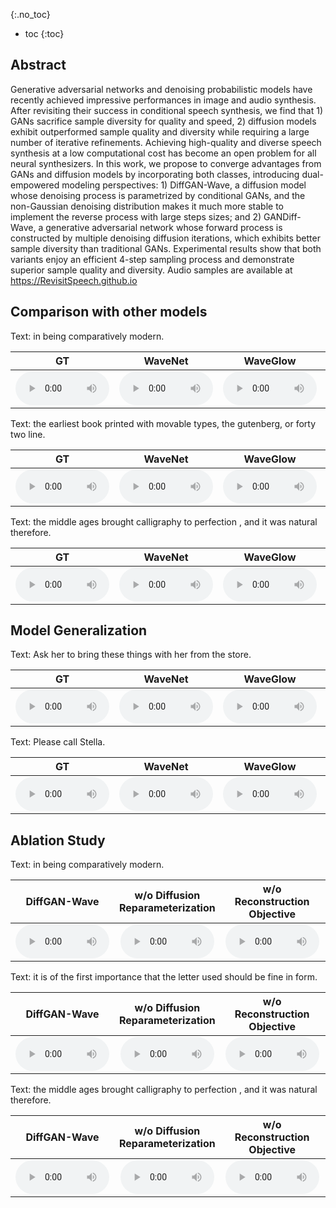 

{:.no_toc}
* toc
{:toc}
## Abstract

  Generative adversarial networks and denoising probabilistic models have recently achieved impressive performances in image and audio synthesis. After revisiting their success in conditional speech synthesis, we find that 1) GANs sacrifice sample diversity for quality and speed, 2) diffusion models exhibit outperformed sample quality and diversity while requiring a large number of iterative refinements. Achieving high-quality and diverse speech synthesis at a low computational cost has become an open problem for all neural synthesizers. In this work, we propose to converge advantages from GANs and diffusion models by incorporating both classes, introducing dual-empowered modeling perspectives: 1) DiffGAN-Wave, a diffusion model whose denoising process is parametrized by conditional GANs, and the non-Gaussian denoising distribution makes it much more stable to implement the reverse process with large steps sizes; and 2) GANDiff-Wave, a generative adversarial network whose forward process is constructed by multiple denoising diffusion iterations, which exhibits better sample diversity than traditional GANs. Experimental results show that both variants enjoy an efficient 4-step sampling process and demonstrate superior sample quality and diversity. Audio samples are available at https://RevisitSpeech.github.io
## Comparison with other models

<ruby>Text: in being comparatively modern.</ruby>
<table>
	<thead>
		<tr>
			<th style="text-align: center">GT</th>
            <th style="text-align: center">WaveNet</th>
			<th style="text-align: center">WaveGlow</th>
			<th style="text-align: center">HIFI-GAN</th>
            <th style="text-align: center">UnivNet</th>
			<th style="text-align: center">Diffwave</th>
			<th style="text-align: center">WaveGrad</th>
            <th style="text-align: center">FastDiff</th>
			<th style="text-align: center">DiffGAN-Wave</th>
            <th style="text-align: center">GANDiff-Wave</th>
		</tr>
	</thead>
	<tbody>
		<tr>
			<td style="text-align: center"><audio controls style="width: 150px;"><source src="wavs/Comparision/GT/001.wav" type="audio/wav"></audio></td>
			<td style="text-align: center"><audio controls style="width: 150px;"><source src="wavs/Comparision/WaveNet/001.wav" type="audio/wav"></audio></td>
            <td style="text-align: center"><audio controls style="width: 150px;"><source src="wavs/Comparision/WaveGlow/001.wav" type="audio/wav"></audio></td>
			<td style="text-align: center"><audio controls style="width: 150px;"><source src="wavs/Comparision/HIFIGAN/001.wav" type="audio/wav"></audio></td>
            <td style="text-align: center"><audio controls style="width: 150px;"><source src="wavs/Comparision/UnivNet/001.wav" type="audio/wav"></audio></td>
			<td style="text-align: center"><audio controls style="width: 150px;"><source src="wavs/Comparision/Diffwave/001.wav" type="audio/wav"></audio></td>
            <td style="text-align: center"><audio controls style="width: 150px;"><source src="wavs/Comparision/WaveGrad/001.wav" type="audio/wav"></audio></td>
            <td style="text-align: center"><audio controls style="width: 150px;"><source src="wavs/Comparision/FastDiff/001.wav" type="audio/wav"></audio></td>
            <td style="text-align: center"><audio controls style="width: 150px;"><source src="wavs/Comparision/diffusion_leverage_GAN/001.wav" type="audio/wav"></audio></td>
            <td style="text-align: center"><audio controls style="width: 150px;"><source src="wavs/Comparision/GAN_leverage_diffusion/001.wav" type="audio/wav"></audio></td>
		</tr>
	</tbody>
</table>

<ruby>Text: the earliest book printed with movable types, the gutenberg, or forty two line.</ruby>
<table>
	<thead>
		<tr>
			<th style="text-align: center">GT</th>
            <th style="text-align: center">WaveNet</th>
			<th style="text-align: center">WaveGlow</th>
			<th style="text-align: center">HIFI-GAN</th>
            <th style="text-align: center">UnivNet</th>
			<th style="text-align: center">Diffwave</th>
			<th style="text-align: center">WaveGrad</th>
            <th style="text-align: center">FastDiff</th>
			<th style="text-align: center">DiffGAN-Wave</th>
            <th style="text-align: center">GANDiff-Wave</th>
		</tr>
	</thead>
	<tbody>
		<tr>
			<td style="text-align: center"><audio controls style="width: 150px;"><source src="wavs/Comparision/GT/005.wav" type="audio/wav"></audio></td>
			<td style="text-align: center"><audio controls style="width: 150px;"><source src="wavs/Comparision/WaveNet/005.wav" type="audio/wav"></audio></td>
            <td style="text-align: center"><audio controls style="width: 150px;"><source src="wavs/Comparision/WaveGlow/005.wav" type="audio/wav"></audio></td>
			<td style="text-align: center"><audio controls style="width: 150px;"><source src="wavs/Comparision/HIFIGAN/005.wav" type="audio/wav"></audio></td>
            <td style="text-align: center"><audio controls style="width: 150px;"><source src="wavs/Comparision/UnivNet/005.wav" type="audio/wav"></audio></td>
			<td style="text-align: center"><audio controls style="width: 150px;"><source src="wavs/Comparision/Diffwave/005.wav" type="audio/wav"></audio></td>
            <td style="text-align: center"><audio controls style="width: 150px;"><source src="wavs/Comparision/WaveGrad/005.wav" type="audio/wav"></audio></td>
            <td style="text-align: center"><audio controls style="width: 150px;"><source src="wavs/Comparision/FastDiff/005.wav" type="audio/wav"></audio></td>
            <td style="text-align: center"><audio controls style="width: 150px;"><source src="wavs/Comparision/diffusion_leverage_GAN/005.wav" type="audio/wav"></audio></td>
            <td style="text-align: center"><audio controls style="width: 150px;"><source src="wavs/Comparision/GAN_leverage_diffusion/005.wav" type="audio/wav"></audio></td>
		</tr>
	</tbody>
</table>

<ruby>Text: the middle ages brought calligraphy to perfection , and it was natural therefore.</ruby>
<table>
	<thead>
		<tr>
			<th style="text-align: center">GT</th>
            <th style="text-align: center">WaveNet</th>
			<th style="text-align: center">WaveGlow</th>
			<th style="text-align: center">HIFI-GAN</th>
            <th style="text-align: center">UnivNet</th>
			<th style="text-align: center">Diffwave</th>
			<th style="text-align: center">WaveGrad</th>
            <th style="text-align: center">FastDiff</th>
			<th style="text-align: center">DiffGAN-Wave</th>
            <th style="text-align: center">GANDiff-Wave</th>
		</tr>
	</thead>
	<tbody>
		<tr>
			<td style="text-align: center"><audio controls style="width: 150px;"><source src="wavs/Comparision/GT/003.wav" type="audio/wav"></audio></td>
			<td style="text-align: center"><audio controls style="width: 150px;"><source src="wavs/Comparision/WaveNet/003.wav" type="audio/wav"></audio></td>
            <td style="text-align: center"><audio controls style="width: 150px;"><source src="wavs/Comparision/WaveGlow/003.wav" type="audio/wav"></audio></td>
			<td style="text-align: center"><audio controls style="width: 150px;"><source src="wavs/Comparision/HIFIGAN/003.wav" type="audio/wav"></audio></td>
            <td style="text-align: center"><audio controls style="width: 150px;"><source src="wavs/Comparision/UnivNet/003.wav" type="audio/wav"></audio></td>
			<td style="text-align: center"><audio controls style="width: 150px;"><source src="wavs/Comparision/Diffwave/003.wav" type="audio/wav"></audio></td>
            <td style="text-align: center"><audio controls style="width: 150px;"><source src="wavs/Comparision/WaveGrad/003.wav" type="audio/wav"></audio></td>
            <td style="text-align: center"><audio controls style="width: 150px;"><source src="wavs/Comparision/FastDiff/003.wav" type="audio/wav"></audio></td>
            <td style="text-align: center"><audio controls style="width: 150px;"><source src="wavs/Comparision/diffusion_leverage_GAN/003.wav" type="audio/wav"></audio></td>
            <td style="text-align: center"><audio controls style="width: 150px;"><source src="wavs/Comparision/GAN_leverage_diffusion/003.wav" type="audio/wav"></audio></td>
		</tr>
	</tbody>
</table>

## Model Generalization

<ruby>Text: Ask her to bring these things with her from the store.</ruby>
<table>
	<thead>
		<tr>
			<th style="text-align: center">GT</th>
            <th style="text-align: center">WaveNet</th>
			<th style="text-align: center">WaveGlow</th>
			<th style="text-align: center">HIFI-GAN</th>
            <th style="text-align: center">UnivNet</th>
			<th style="text-align: center">Diffwave</th>
			<th style="text-align: center">WaveGrad</th>
            <th style="text-align: center">FastDiff</th>
			<th style="text-align: center">DiffGAN-Wave</th>
            <th style="text-align: center">GANDiff-Wave</th>
		</tr>
	</thead>
	<tbody>
		<tr>
			<td style="text-align: center"><audio controls style="width: 150px;"><source src="wavs/Generalization/GT/003.wav" type="audio/wav"></audio></td>
			<td style="text-align: center"><audio controls style="width: 150px;"><source src="wavs/Generalization/WaveNet/003.wav" type="audio/wav"></audio></td>
            <td style="text-align: center"><audio controls style="width: 150px;"><source src="wavs/Generalization/WaveGlow/003.wav" type="audio/wav"></audio></td>
			<td style="text-align: center"><audio controls style="width: 150px;"><source src="wavs/Generalization/HIFIGAN/003.wav" type="audio/wav"></audio></td>
            <td style="text-align: center"><audio controls style="width: 150px;"><source src="wavs/Generalization/UnivNet/003.wav" type="audio/wav"></audio></td>
			<td style="text-align: center"><audio controls style="width: 150px;"><source src="wavs/Generalization/Diffwave/003.wav" type="audio/wav"></audio></td>
            <td style="text-align: center"><audio controls style="width: 150px;"><source src="wavs/Generalization/WaveGrad/003.wav" type="audio/wav"></audio></td>
            <td style="text-align: center"><audio controls style="width: 150px;"><source src="wavs/Generalization/FastDiff/003.wav" type="audio/wav"></audio></td>
            <td style="text-align: center"><audio controls style="width: 150px;"><source src="wavs/Generalization/Diffusion_leverage_GAN/003.wav" type="audio/wav"></audio></td>
            <td style="text-align: center"><audio controls style="width: 150px;"><source src="wavs/Generalization/GAN_leverage_diffusion/003.wav" type="audio/wav"></audio></td>
		</tr>
	</tbody>
</table>



<ruby>Text: Please call Stella.</ruby>
<table>
	<thead>
		<tr>
			<th style="text-align: center">GT</th>
            <th style="text-align: center">WaveNet</th>
			<th style="text-align: center">WaveGlow</th>
			<th style="text-align: center">HIFI-GAN</th>
            <th style="text-align: center">UnivNet</th>
			<th style="text-align: center">Diffwave</th>
			<th style="text-align: center">WaveGrad</th>
            <th style="text-align: center">FastDiff</th>
			<th style="text-align: center">DiffGAN-Wave</th>
            <th style="text-align: center">GANDiff-Wave</th>
		</tr>
	</thead>
	<tbody>
		<tr>
			<td style="text-align: center"><audio controls style="width: 150px;"><source src="wavs/Generalization/GT/002.wav" type="audio/wav"></audio></td>
			<td style="text-align: center"><audio controls style="width: 150px;"><source src="wavs/Generalization/WaveNet/002.wav" type="audio/wav"></audio></td>
            <td style="text-align: center"><audio controls style="width: 150px;"><source src="wavs/Generalization/WaveGlow/002.wav" type="audio/wav"></audio></td>
			<td style="text-align: center"><audio controls style="width: 150px;"><source src="wavs/Generalization/HIFIGAN/002.wav" type="audio/wav"></audio></td>
            <td style="text-align: center"><audio controls style="width: 150px;"><source src="wavs/Generalization/UnivNet/002.wav" type="audio/wav"></audio></td>
			<td style="text-align: center"><audio controls style="width: 150px;"><source src="wavs/Generalization/Diffwave/002.wav" type="audio/wav"></audio></td>
            <td style="text-align: center"><audio controls style="width: 150px;"><source src="wavs/Generalization/WaveGrad/002.wav" type="audio/wav"></audio></td>
            <td style="text-align: center"><audio controls style="width: 150px;"><source src="wavs/Generalization/FastDiff/002.wav" type="audio/wav"></audio></td>
            <td style="text-align: center"><audio controls style="width: 150px;"><source src="wavs/Generalization/Diffusion_leverage_GAN/002.wav" type="audio/wav"></audio></td>
            <td style="text-align: center"><audio controls style="width: 150px;"><source src="wavs/Generalization/GAN_leverage_diffusion/002.wav" type="audio/wav"></audio></td>
		</tr>
	</tbody>
</table>



## Ablation Study

<ruby>Text: in being comparatively modern.</ruby>
<table>
	<thead>
		<tr>
			<th style="text-align: center">DiffGAN-Wave</th>
            <th style="text-align: center">w/o Diffusion Reparameterization</th>
            <th style="text-align: center">w/o Reconstruction Objective</th>
            <th style="text-align: center">GANDiff-Wave</th>
            <th style="text-align: center">w/o Reconstruction Objective</th>
		</tr>
	</thead>
	<tbody>
		<tr>
			<td style="text-align: center"><audio controls style="width: 150px;"><source src="wavs/Ablation/diffgan/001.wav" type="audio/wav"></audio></td>
			<td style="text-align: center"><audio controls style="width: 150px;"><source src="wavs/Ablation/diffgan_w_o_DR/001.wav" type="audio/wav"></audio></td>
            <td style="text-align: center"><audio controls style="width: 150px;"><source src="wavs/Ablation/diffgan_w_o_RB/001.wav" type="audio/wav"></audio></td>
			<td style="text-align: center"><audio controls style="width: 150px;"><source src="wavs/Ablation/gandiff/001.wav" type="audio/wav"></audio></td>
            <td style="text-align: center"><audio controls style="width: 150px;"><source src="wavs/Ablation/gandiff_w_o_DR/001.wav" type="audio/wav"></audio></td>
		</tr>
	</tbody>
</table>

<ruby>Text: it is of the first importance that the letter used should be fine in form.</ruby>
<table>
	<thead>
		<tr>
			<th style="text-align: center">DiffGAN-Wave</th>
            <th style="text-align: center">w/o Diffusion Reparameterization</th>
            <th style="text-align: center">w/o Reconstruction Objective</th>
            <th style="text-align: center">GANDiff-Wave</th>
            <th style="text-align: center">w/o Reconstruction Objective</th>
		</tr>
	</thead>
	<tbody>
		<tr>
			<td style="text-align: center"><audio controls style="width: 150px;"><source src="wavs/Ablation/diffgan/002.wav" type="audio/wav"></audio></td>
			<td style="text-align: center"><audio controls style="width: 150px;"><source src="wavs/Ablation/diffgan_w_o_DR/002.wav" type="audio/wav"></audio></td>
            <td style="text-align: center"><audio controls style="width: 150px;"><source src="wavs/Ablation/diffgan_w_o_RB/002.wav" type="audio/wav"></audio></td>
			<td style="text-align: center"><audio controls style="width: 150px;"><source src="wavs/Ablation/gandiff/002.wav" type="audio/wav"></audio></td>
            <td style="text-align: center"><audio controls style="width: 150px;"><source src="wavs/Ablation/gandiff_w_o_DR/002.wav" type="audio/wav"></audio></td>
		</tr>
	</tbody>
</table>

<ruby>Text: the middle ages brought calligraphy to perfection , and it was natural therefore.</ruby>
<table>
	<thead>
		<tr>
			<th style="text-align: center">DiffGAN-Wave</th>
            <th style="text-align: center">w/o Diffusion Reparameterization</th>
            <th style="text-align: center">w/o Reconstruction Objective</th>
            <th style="text-align: center">GANDiff-Wave</th>
            <th style="text-align: center">w/o Reconstruction Objective</th>
		</tr>
	</thead>
	<tbody>
		<tr>
			<td style="text-align: center"><audio controls style="width: 150px;"><source src="wavs/Ablation/diffgan/003.wav" type="audio/wav"></audio></td>
			<td style="text-align: center"><audio controls style="width: 150px;"><source src="wavs/Ablation/diffgan_w_o_DR/003.wav" type="audio/wav"></audio></td>
            <td style="text-align: center"><audio controls style="width: 150px;"><source src="wavs/Ablation/diffgan_w_o_RB/003.wav" type="audio/wav"></audio></td>
			<td style="text-align: center"><audio controls style="width: 150px;"><source src="wavs/Ablation/gandiff/003.wav" type="audio/wav"></audio></td>
            <td style="text-align: center"><audio controls style="width: 150px;"><source src="wavs/Ablation/gandiff_w_o_DR/003.wav" type="audio/wav"></audio></td>
		</tr>
	</tbody>
</table>
